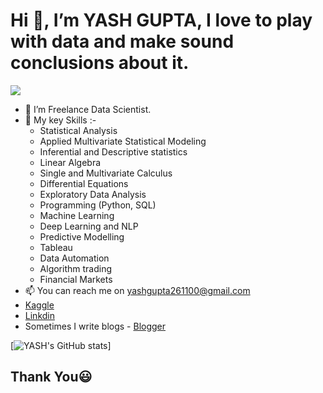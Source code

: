 # Hi 👋, I’m YASH GUPTA, I love to play with data and make sound conclusions about it.

 ![](https://komarev.com/ghpvc/?username=YASHGUPTA2611e&color=green)
- 👀 I’m Freelance Data Scientist.
- 💬 My key Skills :-
  - Statistical Analysis
  - Applied Multivariate Statistical Modeling
  - Inferential and Descriptive statistics
  - Linear Algebra
  - Single and Multivariate Calculus
  - Differential Equations
  - Exploratory Data Analysis
  - Programming (Python, SQL) 
  - Machine Learning 
  - Deep Learning and NLP
  - Predictive Modelling
  - Tableau
  - Data Automation
  - Algorithm trading
  - Financial Markets
- 📫 You can reach me on yashgupta261100@gmail.com
- [Kaggle](https://www.kaggle.com/yashgupta261100)
- [Linkdin](https://www.linkedin.com/in/yash-gupta-3b1050167/)
- Sometimes I write blogs - [Blogger](https://www.blogger.com/profile/13899936812855916577)


[![YASH's GitHub stats](https://github-readme-stats.vercel.app/api?username=YASHGUPTA2611)]

## Thank You😃
<!---
YASHGUPTA2611/YASHGUPTA2611 is a ✨ special ✨ repository because its `README.md` (this file) appears on your GitHub profile.
You can click the Preview link to take a look at your changes.
--->
